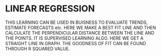 # LINEAR REGRESSION
THIS LEARNING CAN BE USED IN BUISNESS TO EVALUATE TRENDS, ESTIMATE FORECASTS etc. HERE WE MAKE A BEST FIT LINE AND THEN CALCULATE THE PERPENDICULAR DISTANCE BETWEEN THE LINE AND 
THE POINTS. IT IS SUPERVISED LEARNING ALGO. HERE WE GET A STRAIGHT LINE IN GRAPH. THE GOODNESS OF FIT CAN BE FOUND THROUGH R SQUARED VALUE.
